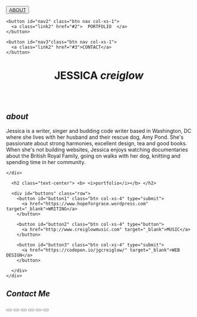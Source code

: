 
<link href="https://fonts.googleapis.com/css?family=Arvo|Josefin+Slab|Montserrat:300"   
      rel="stylesheet">

<link href="https://fonts.googleapis.com/css?family=Barlow+Semi+Condensed" 
      rel="stylesheet">

<div class="container">
  <nav>
      <button id="nav1" class="btn nav col-xs-1"> 
        <a class="link2" href="#1">ABOUT</a>
      </button>
    
    <button id="nav2" class="btn nav col-xs-1">
      <a class="link2" href="#2">  PORTFOLIO  </a>
    </button>
    
    <button id="nav3"class="btn nav col-xs-1">
      <a class="link2" href="#3">CONTACT</a>
    </button>
  </nav> 
  <div class="row"> 
    <div class="col-xs-12" align="center">
      <h1> <b>JESSICA</b> <i>creiglow</i> </h1> 
    </div>
  </div>
 


  
<br>
<br>

  <div class="row">
    <div id="1"class="box col-xs-12"> 
      <h2 class="text-center"><b><i>about</i></b></h2> 
        <p id="about">Jessica is a writer, singer and budding code writer based in Washington, DC where she lives with her husband and their rescue dog, Amy Pond. She's passionate about strong harmonies, excellent design, tea and good books. When she's not building websites, Jessica enjoys watching documentaries about the British Royal Family, going on walks with her dog, knitting and spending time in her community.</p> 
  
    </div>
  
  </div>
  
  <div class="row">
    <div id="2" class="col-xs-12 otherbox"> 
  
      <h2 class="text-center"> <b> <i>portfolio</i></b> </h2> 

      <div id="buttons" class="row">
        <button id="button1" class="btn col-xs-4" type="submit">
          <a href="https://www.hopeforgrace.wordpress.com" target="_blank">WRITING</a>
        </button>
      
        <button id="button2" class="btn col-xs-4" type="button">
          <a href="http://www.creiglowmusic.com" target="_blank">MUSIC</a>
        </button> 

        <button id="button3" class="btn col-xs-4" type="submit">
          <a href="https://codepen.io/jgcreiglow/" target="_blank">WEB DESIGN</a>
        </button>
  
      </div>   
    </div>
  </div>


  <div class="row">
    <div id="3" class="boxyIII col-xs-12"> 
      <h2 class="text-center"> <b> <i>Contact Me</i></b> </h2> 
        <div class="btn-group">  
          <button id="sm4"class="sm"> 
            <a class="link" href="mailto:jgcreiglow@gmail.com" target="_blank"><i class="fa  fa-envelope-o fa-5x"></i></a>
          </button> 
          <button id="sm1"class="sm"> 
            <a class="link"href="http://www.facebook.com/jgcreiglow" target="_blank"> <i class="fa fa-facebook fa-5x"></i></a>
          </button> 
          <button id="sm2"class="sm" > 
            <a class="link" href="http://github.com/jgcreiglow" target="_blank"><i class="fa fa-github-square fa-5x"></i></a>
          </button> 
          <button id="sm3"class="sm"> 
            <a class="link" href="http://www.linkedin.com/in/jessicagcreiglow" target="_blank"><i class="fa fa-linkedin fa-5x"></i></a>
          </button> 
          <button id="sm4"class="sm"> 
            <a class="link" href="http://www.freecodecamp.org/jgcreiglow" target="_blank"><i class="fa fa-free-code-camp fa-5x"></i></a>
          </button> 
          <button id="sm4"class="sm"> 
            <a class="link" href="http://www.hopeforgrace.wordpress.com" target="_blank"><i class="fa fa-wordpress fa-5x"></i></a>
          </button> 
        </div>  
    </div>  
  </div>
</div>




